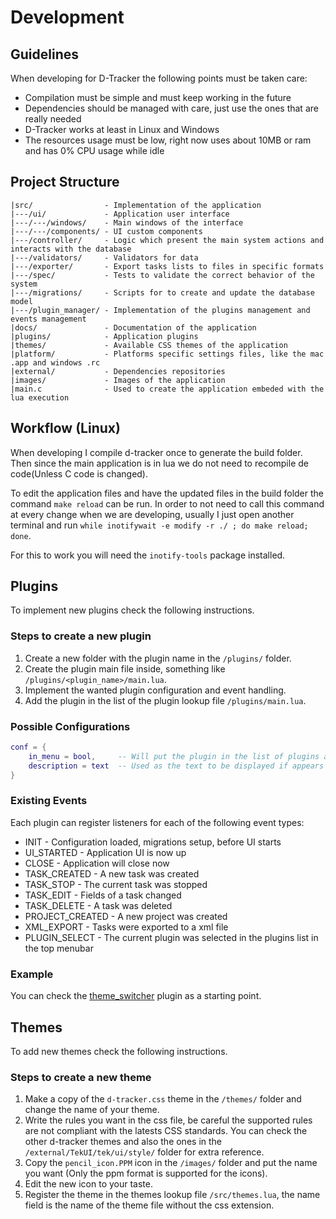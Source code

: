 # Development

## Guidelines

When developing for D-Tracker the following points must be taken care:
* Compilation must be simple and must keep working in the future
* Dependencies should be managed with care, just use the ones that are really needed
* D-Tracker works at least in Linux and Windows
* The resources usage must be low, right now uses about 10MB or ram and has 0% CPU usage while idle


## Project Structure

```
|src/                - Implementation of the application
|---/ui/             - Application user interface
|---/---/windows/    - Main windows of the interface
|---/---/components/ - UI custom components
|---/controller/     - Logic which present the main system actions and interacts with the database
|---/validators/     - Validators for data
|---/exporter/       - Export tasks lists to files in specific formats
|---/spec/           - Tests to validate the correct behavior of the system
|---/migrations/     - Scripts for to create and update the database model
|---/plugin_manager/ - Implementation of the plugins management and events management
|docs/               - Documentation of the application
|plugins/            - Application plugins
|themes/             - Available CSS themes of the application
|platform/           - Platforms specific settings files, like the mac .app and windows .rc
|external/           - Dependencies repositories
|images/             - Images of the application
|main.c              - Used to create the application embeded with the lua execution
```


## Workflow (Linux)

When developing I compile d-tracker once to generate the build folder. Then since the main application is in lua we do not need to recompile de code(Unless C code is changed).

To edit the application files and have the updated files in the build folder the command `make reload` can be run. In order to not need to call this command at every change when we are developing, usually I just open another terminal and run `while inotifywait -e modify -r ./ ; do make reload; done`.

For this to work you will need the `inotify-tools` package installed.


## Plugins

To implement new plugins check the following instructions.

### Steps to create a new plugin
1. Create a new folder with the plugin name in the `/plugins/` folder.
2. Create the plugin main file inside, something like `/plugins/<plugin_name>/main.lua`.
3. Implement the wanted plugin configuration and event handling.
4. Add the plugin in the list of the plugin lookup file `/plugins/main.lua`.

### Possible Configurations
```lua
conf = {
    in_menu = bool,     -- Will put the plugin in the list of plugins at the main window menubar
    description = text  -- Used as the text to be displayed if appears in the menubar
}
```

### Existing Events
Each plugin can register listeners for each of the following event types:

* INIT - Configuration loaded, migrations setup, before UI starts
* UI_STARTED - Application UI is now up
* CLOSE - Application will close now
* TASK_CREATED - A new task was created
* TASK_STOP - The current task was stopped
* TASK_EDIT - Fields of a task changed
* TASK_DELETE - A task was deleted
* PROJECT_CREATED - A new project was created
* XML_EXPORT - Tasks were exported to a xml file
* PLUGIN_SELECT - The current plugin was selected in the plugins list in the top menubar

### Example
You can check the [theme_switcher](../plugins/theme_switcher/main.lua) plugin as a starting point.


## Themes

To add new themes check the following instructions.

### Steps to create a new theme
1. Make a copy of the `d-tracker.css` theme in the `/themes/` folder and change the name of your theme.
2. Write the rules you want in the css file, be careful the supported rules are not compliant with the latests CSS standards. You can check the other d-tracker themes and also the ones in the `/external/TekUI/tek/ui/style/` folder for extra reference.
3. Copy the `pencil_icon.PPM` icon in the `/images/` folder and put the name you want (Only the ppm format is supported for the icons).
4. Edit the new icon to your taste.
5. Register the theme in the themes lookup file `/src/themes.lua`, the name field is the name of the theme file without the css extension.

